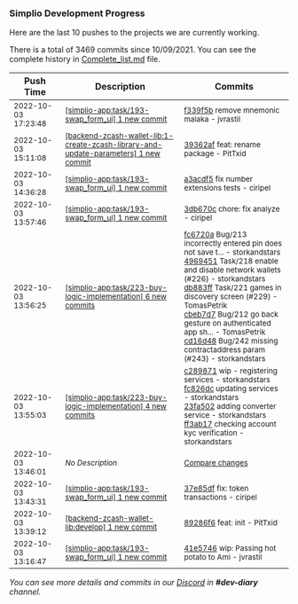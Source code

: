 
### Simplio Development Progress

Here are the last 10 pushes to the projects we are currently working.

There is a total of 3469 commits since 10/09/2021. You can see the complete history in
 [Complete_list.md](Complete_list.md) file.

| Push Time | Description | Commits |
| --- | --- | --- |
| <sub>2022-10-03 17:23:48</sub> | <sub>[[simplio-app:task/193\-swap\_form\_ui] 1 new commit](https://github.com/SimplioOfficial/simplio-app/commit/f339f5b5e1fea976e0e75f03a430ddfd0825951d)</sub> | <sub>[f339f5b](https://github.com/SimplioOfficial/simplio-app/commit/f339f5b5e1fea976e0e75f03a430ddfd0825951d) remove mnemonic malaka - jvrastil</sub> |
| <sub>2022-10-03 15:11:08</sub> | <sub>[[backend-zcash-wallet-lib:1\-create\-zcash\-library\-and\-update\-parameters] 1 new commit](https://github.com/SimplioOfficial/backend-zcash-wallet-lib/commit/39362afa526f3bf9e7d3f5c5dcf81f57068f2104)</sub> | <sub>[39362af](https://github.com/SimplioOfficial/backend-zcash-wallet-lib/commit/39362afa526f3bf9e7d3f5c5dcf81f57068f2104) feat: rename package - PitTxid</sub> |
| <sub>2022-10-03 14:36:28</sub> | <sub>[[simplio-app:task/193\-swap\_form\_ui] 1 new commit](https://github.com/SimplioOfficial/simplio-app/commit/a3acdf5625bdae9a01c4baeef529bbe6b7b98be1)</sub> | <sub>[a3acdf5](https://github.com/SimplioOfficial/simplio-app/commit/a3acdf5625bdae9a01c4baeef529bbe6b7b98be1) fix number extensions tests - ciripel</sub> |
| <sub>2022-10-03 13:57:46</sub> | <sub>[[simplio-app:task/193\-swap\_form\_ui] 1 new commit](https://github.com/SimplioOfficial/simplio-app/commit/3db670cdd8eea14a5e679d54759762d0f66a43e1)</sub> | <sub>[3db670c](https://github.com/SimplioOfficial/simplio-app/commit/3db670cdd8eea14a5e679d54759762d0f66a43e1) chore: fix analyze - ciripel</sub> |
| <sub>2022-10-03 13:56:25</sub> | <sub>[[simplio-app:task/223\-buy\-logic\-implementation] 6 new commits](https://github.com/SimplioOfficial/simplio-app/compare/ff3ab171aa02...152c177b0741)</sub> | <sub>[fc6720a](https://github.com/SimplioOfficial/simplio-app/commit/fc6720a9ea8a4bb5743a8eac8343f64c804998d0) Bug/213 incorrectly entered pin does not save t... - storkandstars<br>[4969451](https://github.com/SimplioOfficial/simplio-app/commit/4969451f07d745a2f3220ec57d0d0ed8d533998a) Task/218 enable and disable network wallets (#226) - storkandstars<br>[db883ff](https://github.com/SimplioOfficial/simplio-app/commit/db883ff633bd8815e23655523bfc165310bd1914) Task/221 games in discovery screen (#229) - TomasPetrik<br>[cbeb7d7](https://github.com/SimplioOfficial/simplio-app/commit/cbeb7d75cadc4eb5f51bfd554c40a1ed2f1b0c64) Bug/212 go back gesture on authenticated app sh... - TomasPetrik<br>[cd16d48](https://github.com/SimplioOfficial/simplio-app/commit/cd16d48b07cdb0fbb810483a1573b4903a241b2d) Bug/242 missing contractaddress param (#243) - storkandstars</sub> |
| <sub>2022-10-03 13:55:03</sub> | <sub>[[simplio-app:task/223\-buy\-logic\-implementation] 4 new commits](https://github.com/SimplioOfficial/simplio-app/compare/92f0c35e5826...ff3ab171aa02)</sub> | <sub>[c289871](https://github.com/SimplioOfficial/simplio-app/commit/c289871be2f470d2246e06d249122cb29f236175) wip - registering services - storkandstars<br>[fc826dc](https://github.com/SimplioOfficial/simplio-app/commit/fc826dcb19f8c3d64ee91c6ad9649be3f80c51bc) updating services - storkandstars<br>[23fa502](https://github.com/SimplioOfficial/simplio-app/commit/23fa50250595cfb5b8cad929b7f8c175aa1a5d87) adding converter service - storkandstars<br>[ff3ab17](https://github.com/SimplioOfficial/simplio-app/commit/ff3ab171aa02d213e51a337e98e1eaa51e3db158) checking account kyc verification - storkandstars</sub> |
| <sub>2022-10-03 13:46:01</sub> | <sub>_No Description_</sub> | <sub>[Compare changes](https://github.com/SimplioOfficial/simplio-app/compare/37e85df881f2...0a3a70451973)</sub> |
| <sub>2022-10-03 13:43:31</sub> | <sub>[[simplio-app:task/193\-swap\_form\_ui] 1 new commit](https://github.com/SimplioOfficial/simplio-app/commit/37e85df881f2d56f8b986c5fb9cbf200add2bba1)</sub> | <sub>[37e85df](https://github.com/SimplioOfficial/simplio-app/commit/37e85df881f2d56f8b986c5fb9cbf200add2bba1) fix: token transactions - ciripel</sub> |
| <sub>2022-10-03 13:39:12</sub> | <sub>[[backend-zcash-wallet-lib:develop] 1 new commit](https://github.com/SimplioOfficial/backend-zcash-wallet-lib/commit/89286f6a346bc2d9b76e3ef90f12d7122b19c9d2)</sub> | <sub>[89286f6](https://github.com/SimplioOfficial/backend-zcash-wallet-lib/commit/89286f6a346bc2d9b76e3ef90f12d7122b19c9d2) feat: init - PitTxid</sub> |
| <sub>2022-10-03 13:16:47</sub> | <sub>[[simplio-app:task/193\-swap\_form\_ui] 1 new commit](https://github.com/SimplioOfficial/simplio-app/commit/41e57463f12c1878e1273d89b00c95a931aef338)</sub> | <sub>[41e5746](https://github.com/SimplioOfficial/simplio-app/commit/41e57463f12c1878e1273d89b00c95a931aef338) wip: Passing hot potato to Ami - jvrastil</sub> |

_You can see more details and commits in our [Discord](https://discord.gg/aKhjuwZmdP) in **#dev-diary** channel._
